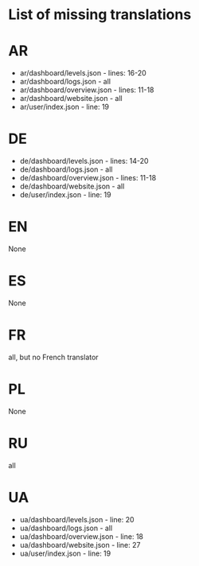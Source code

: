 # **List of missing translations**
# AR
- ar/dashboard/levels.json - lines: 16-20
- ar/dashboard/logs.json - all
- ar/dashboard/overview.json - lines: 11-18
- ar/dashboard/website.json - all
- ar/user/index.json - line: 19
# DE
- de/dashboard/levels.json - lines: 14-20
- de/dashboard/logs.json - all
- de/dashboard/overview.json - lines: 11-18
- de/dashboard/website.json - all
- de/user/index.json - line: 19
# EN
None
# ES
None
# FR
all, but no French translator
# PL
None
# RU
all
# UA
- ua/dashboard/levels.json - line: 20
- ua/dashboard/logs.json - all
- ua/dashboard/overview.json - line: 18
- ua/dashboard/website.json - line: 27
- ua/user/index.json - line: 19

